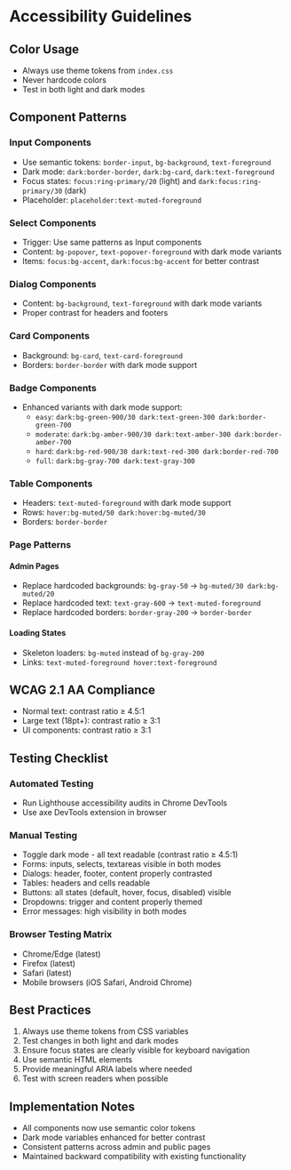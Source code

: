 # Accessibility Guidelines

## Color Usage

- Always use theme tokens from `index.css`
- Never hardcode colors
- Test in both light and dark modes

## Component Patterns

### Input Components

- Use semantic tokens: `border-input`, `bg-background`, `text-foreground`
- Dark mode: `dark:border-border`, `dark:bg-card`, `dark:text-foreground`
- Focus states: `focus:ring-primary/20` (light) and `dark:focus:ring-primary/30` (dark)
- Placeholder: `placeholder:text-muted-foreground`

### Select Components

- Trigger: Use same patterns as Input components
- Content: `bg-popover`, `text-popover-foreground` with dark mode variants
- Items: `focus:bg-accent`, `dark:focus:bg-accent` for better contrast

### Dialog Components

- Content: `bg-background`, `text-foreground` with dark mode variants
- Proper contrast for headers and footers

### Card Components

- Background: `bg-card`, `text-card-foreground`
- Borders: `border-border` with dark mode support

### Badge Components

- Enhanced variants with dark mode support:
  - `easy`: `dark:bg-green-900/30 dark:text-green-300 dark:border-green-700`
  - `moderate`: `dark:bg-amber-900/30 dark:text-amber-300 dark:border-amber-700`
  - `hard`: `dark:bg-red-900/30 dark:text-red-300 dark:border-red-700`
  - `full`: `dark:bg-gray-700 dark:text-gray-300`

### Table Components

- Headers: `text-muted-foreground` with dark mode support
- Rows: `hover:bg-muted/50 dark:hover:bg-muted/30`
- Borders: `border-border`

### Page Patterns

#### Admin Pages

- Replace hardcoded backgrounds: `bg-gray-50` → `bg-muted/30 dark:bg-muted/20`
- Replace hardcoded text: `text-gray-600` → `text-muted-foreground`
- Replace hardcoded borders: `border-gray-200` → `border-border`

#### Loading States

- Skeleton loaders: `bg-muted` instead of `bg-gray-200`
- Links: `text-muted-foreground hover:text-foreground`

## WCAG 2.1 AA Compliance

- Normal text: contrast ratio ≥ 4.5:1
- Large text (18pt+): contrast ratio ≥ 3:1
- UI components: contrast ratio ≥ 3:1

## Testing Checklist

### Automated Testing

- Run Lighthouse accessibility audits in Chrome DevTools
- Use axe DevTools extension in browser

### Manual Testing

- Toggle dark mode - all text readable (contrast ratio ≥ 4.5:1)
- Forms: inputs, selects, textareas visible in both modes
- Dialogs: header, footer, content properly contrasted
- Tables: headers and cells readable
- Buttons: all states (default, hover, focus, disabled) visible
- Dropdowns: trigger and content properly themed
- Error messages: high visibility in both modes

### Browser Testing Matrix

- Chrome/Edge (latest)
- Firefox (latest)
- Safari (latest)
- Mobile browsers (iOS Safari, Android Chrome)

## Best Practices

1. Always use theme tokens from CSS variables
2. Test changes in both light and dark modes
3. Ensure focus states are clearly visible for keyboard navigation
4. Use semantic HTML elements
5. Provide meaningful ARIA labels where needed
6. Test with screen readers when possible

## Implementation Notes

- All components now use semantic color tokens
- Dark mode variables enhanced for better contrast
- Consistent patterns across admin and public pages
- Maintained backward compatibility with existing functionality
